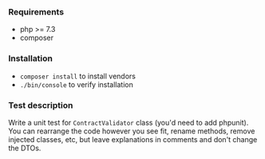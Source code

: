 ### Requirements
- php >= 7.3
- composer

### Installation
- `composer install` to install vendors
- `./bin/console` to verify installation

### Test description
Write a unit test for `ContractValidator` class (you'd need to add phpunit). You can rearrange the code however you see fit, rename methods, remove injected classes, etc, 
but leave explanations in comments and don't change the DTOs.
